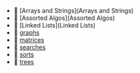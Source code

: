 * 📂 [Arrays and Strings](Arrays and Strings)
* 📂 [Assorted Algos](Assorted Algos)
* 📂 [Linked Lists](Linked Lists)
* 📂 [graphs](graphs)
* 📂 [matrices](matrices)
* 📂 [searches](searches)
* 📂 [sorts](sorts)
* 📂 [trees](trees)

